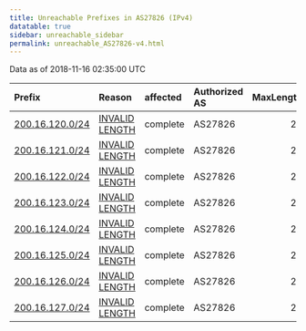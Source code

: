 ```yaml
---
title: Unreachable Prefixes in AS27826 (IPv4)
datatable: true
sidebar: unreachable_sidebar
permalink: unreachable_AS27826-v4.html
---
```


Data as of 2018-11-16 02:35:00 UTC


<div class="datatable-begin"></div>

| Prefix                                                   | Reason                                                                                                    | affected   | Authorized AS   |   MaxLength | Anchor                                         |   unreachable /24s |
|:---------------------------------------------------------|:----------------------------------------------------------------------------------------------------------|:-----------|:----------------|------------:|:-----------------------------------------------|-------------------:|
| [200.16.120.0/24](https://stat.ripe.net/200.16.120.0/24) | [INVALID LENGTH](https://rpki-validator.ripe.net/announcement-preview?asn=AS27826&prefix=200.16.120.0/24) | complete   | AS27826         |          21 | [LACNIC](unreachable_LACNIC_RPKI_Root-v4.html) |                  1 |
| [200.16.121.0/24](https://stat.ripe.net/200.16.121.0/24) | [INVALID LENGTH](https://rpki-validator.ripe.net/announcement-preview?asn=AS27826&prefix=200.16.121.0/24) | complete   | AS27826         |          21 | [LACNIC](unreachable_LACNIC_RPKI_Root-v4.html) |                  1 |
| [200.16.122.0/24](https://stat.ripe.net/200.16.122.0/24) | [INVALID LENGTH](https://rpki-validator.ripe.net/announcement-preview?asn=AS27826&prefix=200.16.122.0/24) | complete   | AS27826         |          21 | [LACNIC](unreachable_LACNIC_RPKI_Root-v4.html) |                  1 |
| [200.16.123.0/24](https://stat.ripe.net/200.16.123.0/24) | [INVALID LENGTH](https://rpki-validator.ripe.net/announcement-preview?asn=AS27826&prefix=200.16.123.0/24) | complete   | AS27826         |          21 | [LACNIC](unreachable_LACNIC_RPKI_Root-v4.html) |                  1 |
| [200.16.124.0/24](https://stat.ripe.net/200.16.124.0/24) | [INVALID LENGTH](https://rpki-validator.ripe.net/announcement-preview?asn=AS27826&prefix=200.16.124.0/24) | complete   | AS27826         |          21 | [LACNIC](unreachable_LACNIC_RPKI_Root-v4.html) |                  1 |
| [200.16.125.0/24](https://stat.ripe.net/200.16.125.0/24) | [INVALID LENGTH](https://rpki-validator.ripe.net/announcement-preview?asn=AS27826&prefix=200.16.125.0/24) | complete   | AS27826         |          21 | [LACNIC](unreachable_LACNIC_RPKI_Root-v4.html) |                  1 |
| [200.16.126.0/24](https://stat.ripe.net/200.16.126.0/24) | [INVALID LENGTH](https://rpki-validator.ripe.net/announcement-preview?asn=AS27826&prefix=200.16.126.0/24) | complete   | AS27826         |          21 | [LACNIC](unreachable_LACNIC_RPKI_Root-v4.html) |                  1 |
| [200.16.127.0/24](https://stat.ripe.net/200.16.127.0/24) | [INVALID LENGTH](https://rpki-validator.ripe.net/announcement-preview?asn=AS27826&prefix=200.16.127.0/24) | complete   | AS27826         |          21 | [LACNIC](unreachable_LACNIC_RPKI_Root-v4.html) |                  1 |

<div class="datatable-end"></div>